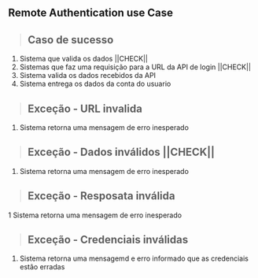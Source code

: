 ## Remote Authentication use Case

> ## Caso de sucesso
1. Sistema que valida os dados ||CHECK||
2. Sistemas que faz uma requisição para a URL da API de login ||CHECK||
3. Sistema valida os dados recebidos da API
4. Sistema entrega os dados da conta do usuario

> ## Exceção - URL invalida
1. Sistema retorna uma mensagem de erro inesperado

> ## Exceção - Dados inválidos ||CHECK||
1. Sistema retorna uma mensagem de erro inesperado

>## Exceção - Resposata inválida
1 Sistema retorna uma mensagem de erro inesperado

>## Exceção - Credenciais inválidas
1. Sistema retorna uma mensagemd e erro informado que as credenciais estão erradas